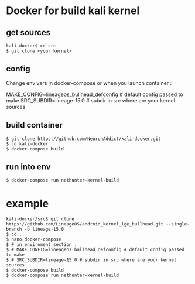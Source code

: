 # Docker for build kali kernel

## get sources

```
kali-docker$ cd src
$ git clone <your kernel>
```

## config

Change env vars in docker-compose or when you launch container :

MAKE_CONFIG=lineageos_bullhead_defconfig # default config passed to make
SRC_SUBDIR=lineage-15.0 # subdir in src where are your kernel sources

## build container

```
$ git clone https://github.com/NeuronAddict/kali-docker.git
$ cd kali-docker
$ docker-compose build
```

## run into env

```
$ docker-compose run nethunter-kernel-build
```

# example

```
kali-docker/src$ git clone https://github.com/LineageOS/android_kernel_lge_bullhead.git --single-branch -b lineage-15.0
$ cd ..
$ nano docker-compose
$ # in enviroment section : 
$ # MAKE_CONFIG=lineageos_bullhead_defconfig # default config passed to make
$ # SRC_SUBDIR=lineage-15.0 # subdir in src where are your kernel sources
$ docker-compose build
$ docker-compose run nethunter-kernel-build
```